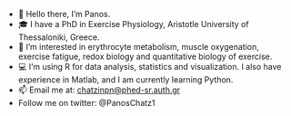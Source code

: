 - 👋 Hello there, I’m Panos. 
- 🎓 I have a PhD in Exercise Physiology, Aristotle University of Thessaloniki, Greece.
- 👀 I’m interested in erythrocyte metabolism, muscle oxygenation, exercise fatigue, redox biology and quantitative biology of exercise.
- 💻 I’m using R for data analysis, statistics and visualization. I also have experience in Matlab, and I am currently learning Python.
- 📫 Email me at: chatzinpn@phed-sr.auth.gr
- Follow me on twitter: @PanosChatz1

<!---
PanosChatzi/PanosChatzi is a ✨ special ✨ repository because its `README.md` (this file) appears on your GitHub profile.
You can click the Preview link to take a look at your changes.
--->
